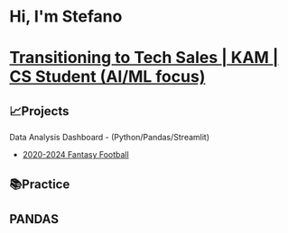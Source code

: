 # Hi, I'm Stefano
# [Transitioning to Tech Sales | KAM | CS Student (AI/ML focus)](https://www.linkedin.com/in/stefano-pinzon-9214702a7/)
## 📈Projects
Data Analysis Dashboard - (Python/Pandas/Streamlit)
- [2020-2024 Fantasy Football](https://github.com/4Mia/2020-2024_Fantasy_Football)
## 📚Practice
PANDAS
- 

